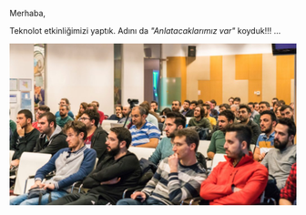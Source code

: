 Merhaba,

Teknolot etkinliğimizi yaptık. Adını da _"Anlatacaklarımız var"_ koyduk!!!  ...



![d1.jpg](d1.jpg)